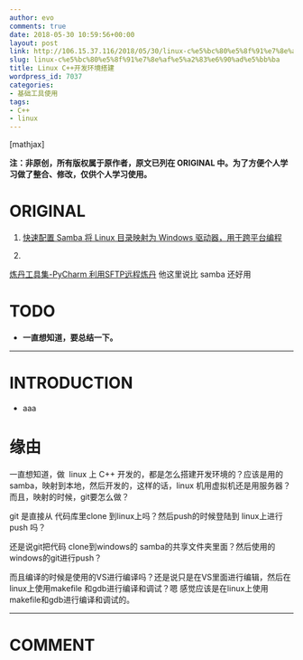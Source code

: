 ```yaml
---
author: evo
comments: true
date: 2018-05-30 10:59:56+00:00
layout: post
link: http://106.15.37.116/2018/05/30/linux-c%e5%bc%80%e5%8f%91%e7%8e%af%e5%a2%83%e6%90%ad%e5%bb%ba/
slug: linux-c%e5%bc%80%e5%8f%91%e7%8e%af%e5%a2%83%e6%90%ad%e5%bb%ba
title: Linux C++开发环境搭建
wordpress_id: 7037
categories:
- 基础工具使用
tags:
- C++
- linux
---
```


<!-- more -->

[mathjax]

**注：非原创，所有版权属于原作者，原文已列在 ORIGINAL 中。为了方便个人学习做了整合、修改，仅供个人学习使用。**


# ORIGINAL





 	
  1. [快速配置 Samba 将 Linux 目录映射为 Windows 驱动器，用于跨平台编程](http://zyan.cc/samba_linux_windows/)

 	
  2. 


[炼丹工具集-PyCharm 利用SFTP远程炼丹](https://zhuanlan.zhihu.com/p/37361332) 他这里说比 samba 还好用







# TODO





 	
  * **一直想知道，要总结一下。**





* * *





# INTRODUCTION





 	
  * aaa




# 缘由


一直想知道，做  linux 上 C++ 开发的，都是怎么搭建开发环境的？应该是用的samba，映射到本地，然后开发的，这样的话，linux 机用虚拟机还是用服务器？而且，映射的时候，git要怎么做？

git 是直接从 代码库里clone 到linux上吗？然后push的时候登陆到 linux上进行 push 吗？

还是说git把代码 clone到windows的 samba的共享文件夹里面？然后使用的windows的git进行push？

而且编译的时候是使用的VS进行编译吗？还是说只是在VS里面进行编辑，然后在linux上使用makefile 和gdb进行编译和调试？嗯 感觉应该是在linux上使用makefile和gdb进行编译和调试的。























* * *





# COMMENT




